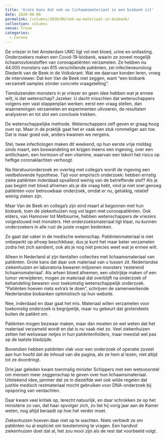 ```yaml
---
title: 'Grote kans dat ook uw lichaamsmateriaal in een biobank zit'
date: 2020-06-06
permalink: /columns/2020/06/ook-uw-materiaal-in-biobank/
collection: columns
venue: Trouw
categories:
  - Corona
---
```


De vriezer in het Amsterdam UMC ligt vol met bloed, urine en ontlasting. Onderzoekers maken een Covid-19-biobank, waarin ze zoveel mogelijk lichaamsvloeistoffen van coronapatiënten verzamelen. Ze hebben nu 44.000 monsters van 815 verschillende patiënten, zei infectieneuroloog Diederik van de Beek in de Volkskrant. Wat we daarvan konden leren, vroeg de interviewer. Dat kon Van de Beek niet zeggen, want “een biobank verzamelt samples zónder concrete vraagstelling”.

Tienduizenden monsters in je vriezer en geen idee hebben wat je ermee wilt, is dat wetenschap? Jazeker. U dacht misschien dat wetenschappers volgens een vast stappenplan werken: eerst een vraag stellen, dan waarnemingen verzamelen en experimenten uitvoeren, de resultaten analyseren en tot slot een conclusie trekken.

De wetenschappelijke methode. Wetenschappers zelf geven er graag hoog over op. Maar in de praktijk gaat het er vaak een stuk rommeliger aan toe. Dat is maar goed ook, ­anders kwamen we nergens.

Stel, twee infectiologen maken dit weekend, op hun eerste vrije middag sinds maart, een boswandeling en krijgen ineens een ingeving, over een antilichaam, een hormoon of een vitamine, waarvan een tekort het risico op heftige coronaklachten verhoogt.

Na literatuuronderzoek en overleg met collega’s wordt de ingeving een veelbelovende hypothese. Tijd voor empirisch onderzoek: hebben ernstig zieke patiënten inderdaad opvallend weinig van de betreffende stof? Als je pas begint met bloed afnemen als je die vraag hebt, vind je niet snel genoeg patiënten voor betrouwbaar onderzoek, omdat er nu, gelukkig, relatief weinig zieken zijn.

Maar Van de Beek en collega’s zijn eind maart al begonnen met hun biobank, toen de ziekenhuizen nog vol lagen met coronapatiënten. Ook elders, van Hannover tot Melbourne, hebben wetenschappers de vriezers volgestouwd met monsters. Het onderzoeksmateriaal ligt klaar, nu kunnen onderzoekers in alle rust de juiste vragen bedenken. 

Zo gaat dat vaker in de medische wetenschap. Patiëntenmateriaal is niet onbeperkt op afroep beschikbaar, dus je kunt het maar beter verzamelen zodra het zich aandient, ook als je nog niet precies weet wat je ermee wilt. 

Alleen in Nederland al zijn tientallen collecties met lichaamsmateriaal van patiënten. Grote kans dat daar ook materiaal van u tussen zit. Nederlandse ziekenhuizen en laboratoria bewaren miljoenen monsters ‘resterend lichaamsmateriaal’. Als artsen bloed afnemen, een uitstrijkje maken of een tumor verwijderen, mogen ze materiaal dat overblijft na onderzoek of behandeling bewaren voor toekomstig wetenschappelijk onderzoek. “Patiënten hoeven niets extra’s te doen”, schrijven de samenwerkende Nederlandse biobanken optimistisch op hun website. 

Nee, inderdaad en daar gaat het mis. Materiaal willen verzamelen voor toekomstig onderzoek is begrijpelijk, maar nu gebeurt dat grotendeels buiten de patiënt om.

Patiënten mogen bezwaar maken, maar dan moeten ze wel weten dat het materiaal verzameld wordt en dat is nu vaak niet zo. Veel ziekenhuizen zetten het weliswaar netjes in hun patiëntenfolders, maar meestal wel pas op de laatste bladzijde.

Bovendien hebben patiënten vlak voor een onderzoek of operatie zoveel aan hun hoofd dat de inhoud van die pagina, als ze hem al lezen, niet altijd tot ze doordringt.

Drie jaar geleden kwam toenmalig minister Schippers met een wetsvoorstel om mensen meer zeggenschap te geven over hun lichaamsmateriaal. Uitstekend idee, jammer dat ze in diezelfde wet ook wilde regelen dat justitie medisch restmateriaal mocht gebruiken voor DNA-onderzoek bij opsporing van verdachten.

Daar kwam veel kritiek op, terecht natuurlijk, en daar schrokken ze op het ministerie zo van, dat haar opvolger zich, zo liet hij vorig jaar aan de Kamer weten, nog altijd beraadt op hoe het verder moet. 

Ziekenhuizen hoeven daar niet op te wachten. Niets verbiedt ze om patiënten nu al expliciet om toestemming te vragen. Een handvol ziekenhuizen doet dat al, het zou mooi zijn als de rest dat voorbeeld volgt.
